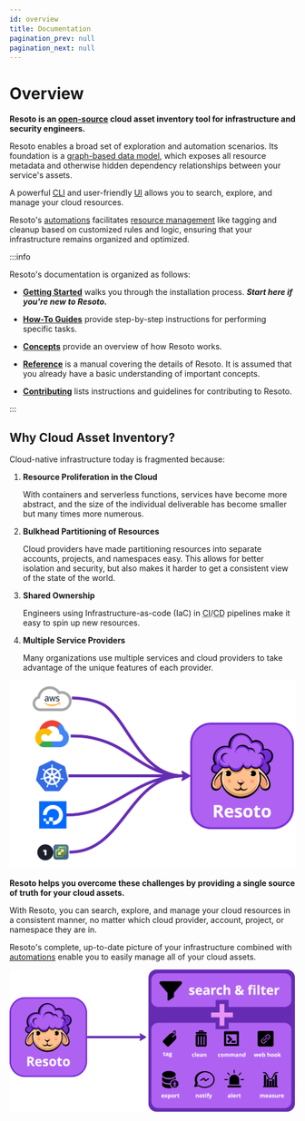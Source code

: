 ```yaml
---
id: overview
title: Documentation
pagination_prev: null
pagination_next: null
---
```


# Overview

**Resoto is an [open-source](https://github.com/someengineering/resoto/blob/main/LICENSE) cloud asset inventory tool for infrastructure and security engineers.**

Resoto enables a broad set of exploration and automation scenarios. Its foundation is a [graph-based data model](./concepts/asset-inventory-graph/index.md), which exposes all resource metadata and otherwise hidden dependency relationships between your service's assets.

A powerful [CLI](./reference/cli/index.md) and user-friendly [UI](./reference/user-interface/index.md) allows you to search, explore, and manage your cloud resources.

Resoto's [automations](./concepts/automation/index.md) facilitates [resource management](./concepts/resource-management/index.md) like tagging and cleanup based on customized rules and logic, ensuring that your infrastructure remains organized and optimized.

:::info

Resoto's documentation is organized as follows:

- **[Getting Started](./getting-started/index.md)** walks you through the installation process. **_Start here if you're new to Resoto._**

- **[How-To Guides](./how-to-guides/index.md)** provide step-by-step instructions for performing specific tasks.

- **[Concepts](./concepts/index.md)** provide an overview of how Resoto works.

- **[Reference](./reference/index.md)** is a manual covering the details of Resoto. It is assumed that you already have a basic understanding of important concepts.

- **[Contributing](./contributing/index.md)** lists instructions and guidelines for contributing to Resoto.

:::

## Why Cloud Asset Inventory?

Cloud-native infrastructure today is fragmented because:

1. **Resource Proliferation in the Cloud**

   With containers and serverless functions, services have become more abstract, and the size of the individual deliverable has become smaller but many times more numerous.

2. **Bulkhead Partitioning of Resources**

   Cloud providers have made partitioning resources into separate accounts, projects, and namespaces easy. This allows for better isolation and security, but also makes it harder to get a consistent view of the state of the world.

3. **Shared Ownership**

   Engineers using Infrastructure-as-code (IaC) in <abbr title= "continuous integration">CI</abbr>/<abbr title= "continuous deployment">CD</abbr> pipelines make it easy to spin up new resources.

4. **Multiple Service Providers**

   Many organizations use multiple services and cloud providers to take advantage of the unique features of each provider.

![Cloud Asset Inventory](./concepts/cloud-data-sync/img/collect.png)

**Resoto helps you overcome these challenges by providing a single source of truth for your cloud assets.**

With Resoto, you can search, explore, and manage your cloud resources in a consistent manner, no matter which cloud provider, account, project, or namespace they are in.

Resoto's complete, up-to-date picture of your infrastructure combined with [automations](./concepts/automation/index.md) enable you to easily manage all of your cloud assets.

![React to changes in infrastructure](./concepts/cloud-data-sync/img/react.png)
